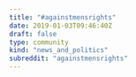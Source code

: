 ```yaml
---
title: "#againstmensrights"
date: 2019-01-03T09:46:40Z
draft: false
type: community
kind: "news_and_politics"
subreddit: "againstmensrights"
---
```

